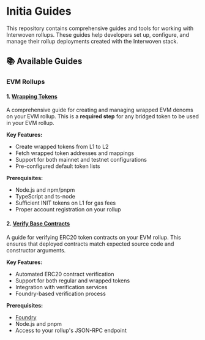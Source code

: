 # Initia Guides

This repository contains comprehensive guides and tools for working with Interwoven rollups. These guides help developers set up, configure, and manage their rollup deployments created with the Interwoven stack.

## 📚 Available Guides

### EVM Rollups

#### 1. [Wrapping Tokens](./rollups/evm/wrapping-tokens/)

A comprehensive guide for creating and managing wrapped EVM denoms on your EVM rollup. This is a **required step** for any bridged token to be used in your EVM rollup.

**Key Features:**
- Create wrapped tokens from L1 to L2
- Fetch wrapped token addresses and mappings
- Support for both mainnet and testnet configurations
- Pre-configured default token lists

**Prerequisites:**
- Node.js and npm/pnpm
- TypeScript and ts-node
- Sufficient INIT tokens on L1 for gas fees
- Proper account registration on your rollup

#### 2. [Verify Base Contracts](./rollups/evm/verify-base-contracts/)

A guide for verifying ERC20 token contracts on your EVM rollup. This ensures that deployed contracts match expected source code and constructor arguments.

**Key Features:**
- Automated ERC20 contract verification
- Support for both regular and wrapped tokens
- Integration with verification services
- Foundry-based verification process

**Prerequisites:**
- [Foundry](https://book.getfoundry.sh/getting-started/installation)
- Node.js and pnpm
- Access to your rollup's JSON-RPC endpoint
